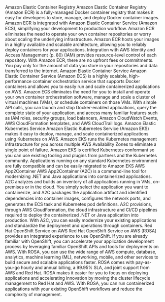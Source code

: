 Amazon Elastic Container Registry
Amazon Elastic Container Registry (Amazon ECR) is a fully-managed Docker container registry that
makes it easy for developers to store, manage, and deploy Docker container images. Amazon ECR is
integrated with Amazon Elastic Container Service (Amazon ECS), simplifying your development to
production workﬂow. Amazon ECR eliminates the need to operate your own container repositories or
worry about scaling the underlying infrastructure. Amazon ECR hosts your images in a highly available
and scalable architecture, allowing you to reliably deploy containers for your applications. Integration
with AWS Identity and Access Management (p. 80) (IAM) provides resource-level control of each
repository. With Amazon ECR, there are no upfront fees or commitments. You pay only for the amount of
data you store in your repositories and data transferred to the internet.
Amazon Elastic Container Service
Amazon Elastic Container Service (Amazon ECS) is a highly scalable, high-performance container
orchestration service that supports Docker containers and allows you to easily run and scale
containerized applications on AWS. Amazon ECS eliminates the need for you to install and operate your
own container orchestration software, manage and scale a cluster of virtual machines (VMs), or schedule
containers on those VMs.
With simple API calls, you can launch and stop Docker-enabled applications, query the complete state
of your application, and access many familiar features such as IAM roles, security groups, load balancers,
Amazon CloudWatch Events, AWS CloudFormation templates, and AWS CloudTrail logs.
Amazon Elastic Kubernetes Service
Amazon Elastic Kubernetes Service (Amazon EKS) makes it easy to deploy, manage, and scale
containerized applications using Kubernetes on AWS.
Amazon EKS runs the Kubernetes management infrastructure for you across multiple AWS Availability
Zones to eliminate a single point of failure. Amazon EKS is certiﬁed Kubernetes conformant so you can
use existing tooling and plugins from partners and the Kubernetes community. Applications running on
any standard Kubernetes environment are fully compatible and can be easily migrated to Amazon EKS
AWS App2Container
AWS App2Container (A2C) is a command-line tool for modernizing .NET and Java applications into
containerized applications. A2C analyzes and builds an inventory of all applications running in VMs,
on-premises or in the cloud. You simply select the application you want to containerize, and A2C
packages the application artifact and identiﬁed dependencies into container images, conﬁgures the
network ports, and generates the ECS task and Kubernetes pod deﬁnitions. A2C provisions, through AWS
CloudFormation, the cloud infrastructure and CI/CD pipelines required to deploy the containerized .NET
or Java application into production. With A2C, you can easily modernize your existing applications and
standardize the deployment and operations through containers.
Red Hat OpenShift Service on AWS
Red Hat OpenShift Service on AWS (ROSA) provides an integrated experience to use OpenShift. If you are
already familiar with OpenShift, you can accelerate your application development process by leveraging
familiar OpenShift APIs and tools for deployments on AWS. With ROSA, you can use the wide range of
AWS compute, database, analytics, machine learning (ML), networking, mobile, and other services to
build secure and scalable applications faster. ROSA comes with pay-as-you-go hourly and annual billing,
a 99.95% SLA, and joint support from AWS and Red Hat.
ROSA makes it easier for you to focus on deploying applications and accelerating innovation by
moving the cluster lifecycle management to Red Hat and AWS. With ROSA, you can run containerized
applications with your existing OpenShift workﬂows and reduce the complexity of management.
